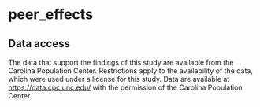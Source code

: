 # peer_effects

## Data access
The data that support the findings of this study are available from the Carolina Population Center. Restrictions apply to the availability of the data, which were used under a license for this study. Data are available at https://data.cpc.unc.edu/ with the permission of the Carolina Population Center.
